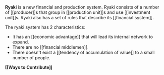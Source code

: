 **Ryaki** is a new financial and production system. Ryaki consists of a number of [[producer]]s that group in [[production unit]]s and use [[investment unit]]s. Ryaki also has a set of rules that describe its [[financial system]].

The ryaki system has 2 characteristics:

* It has an [[economic advantage]] that will lead its internal network to expand.
* There are no [[financial middlemen]].
* There doesn't exist a [[tendency of accumulation of value]] to a small number of people.


**[[Ways to Contribute]]**
